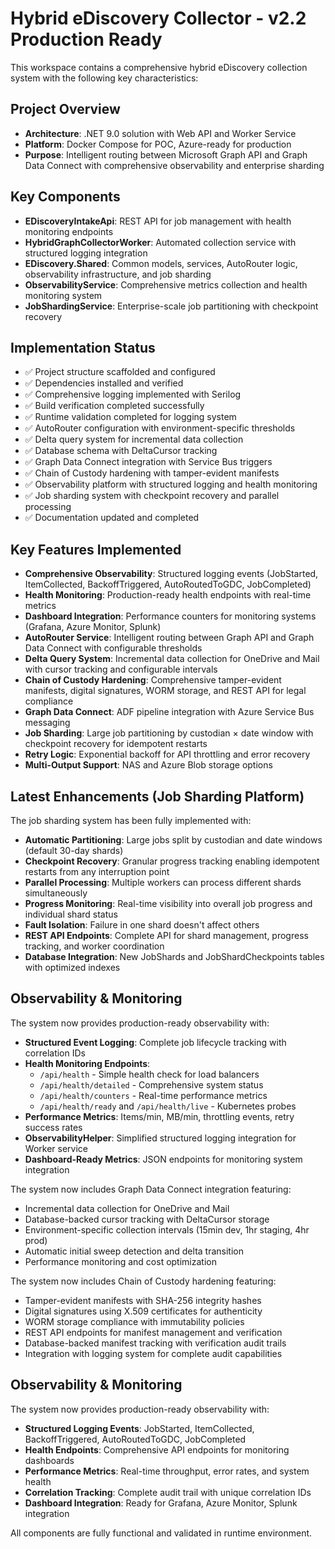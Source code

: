 # Hybrid eDiscovery Collector - v2.2 Production Ready

This workspace contains a comprehensive hybrid eDiscovery collection system with the following key characteristics:

## Project Overview

- **Architecture**: .NET 9.0 solution with Web API and Worker Service
- **Platform**: Docker Compose for POC, Azure-ready for production
- **Purpose**: Intelligent routing between Microsoft Graph API and Graph Data Connect with comprehensive observability and enterprise sharding

## Key Components

- **EDiscoveryIntakeApi**: REST API for job management with health monitoring endpoints
- **HybridGraphCollectorWorker**: Automated collection service with structured logging integration
- **EDiscovery.Shared**: Common models, services, AutoRouter logic, observability infrastructure, and job sharding
- **ObservabilityService**: Comprehensive metrics collection and health monitoring system
- **JobShardingService**: Enterprise-scale job partitioning with checkpoint recovery

## Implementation Status

- ✅ Project structure scaffolded and configured
- ✅ Dependencies installed and verified
- ✅ Comprehensive logging implemented with Serilog
- ✅ Build verification completed successfully
- ✅ Runtime validation completed for logging system
- ✅ AutoRouter configuration with environment-specific thresholds
- ✅ Delta query system for incremental data collection
- ✅ Database schema with DeltaCursor tracking
- ✅ Graph Data Connect integration with Service Bus triggers
- ✅ Chain of Custody hardening with tamper-evident manifests
- ✅ Observability platform with structured logging and health monitoring
- ✅ Job sharding system with checkpoint recovery and parallel processing
- ✅ Documentation updated and completed

## Key Features Implemented

- **Comprehensive Observability**: Structured logging events (JobStarted, ItemCollected, BackoffTriggered, AutoRoutedToGDC, JobCompleted)
- **Health Monitoring**: Production-ready health endpoints with real-time metrics
- **Dashboard Integration**: Performance counters for monitoring systems (Grafana, Azure Monitor, Splunk)
- **AutoRouter Service**: Intelligent routing between Graph API and Graph Data Connect with configurable thresholds
- **Delta Query System**: Incremental data collection for OneDrive and Mail with cursor tracking and configurable intervals
- **Chain of Custody Hardening**: Comprehensive tamper-evident manifests, digital signatures, WORM storage, and REST API for legal compliance
- **Graph Data Connect**: ADF pipeline integration with Azure Service Bus messaging
- **Job Sharding**: Large job partitioning by custodian × date window with checkpoint recovery for idempotent restarts
- **Retry Logic**: Exponential backoff for API throttling and error recovery
- **Multi-Output Support**: NAS and Azure Blob storage options

## Latest Enhancements (Job Sharding Platform)

The job sharding system has been fully implemented with:

- **Automatic Partitioning**: Large jobs split by custodian and date windows (default 30-day shards)
- **Checkpoint Recovery**: Granular progress tracking enabling idempotent restarts from any interruption point
- **Parallel Processing**: Multiple workers can process different shards simultaneously
- **Progress Monitoring**: Real-time visibility into overall job progress and individual shard status
- **Fault Isolation**: Failure in one shard doesn't affect others
- **REST API Endpoints**: Complete API for shard management, progress tracking, and worker coordination
- **Database Integration**: New JobShards and JobShardCheckpoints tables with optimized indexes

## Observability & Monitoring

The system now provides production-ready observability with:

- **Structured Event Logging**: Complete job lifecycle tracking with correlation IDs
- **Health Monitoring Endpoints**:
  - `/api/health` - Simple health check for load balancers
  - `/api/health/detailed` - Comprehensive system status
  - `/api/health/counters` - Real-time performance metrics
  - `/api/health/ready` and `/api/health/live` - Kubernetes probes
- **Performance Metrics**: Items/min, MB/min, throttling events, retry success rates
- **ObservabilityHelper**: Simplified structured logging integration for Worker service
- **Dashboard-Ready Metrics**: JSON endpoints for monitoring system integration

The system now includes Graph Data Connect integration featuring:

- Incremental data collection for OneDrive and Mail
- Database-backed cursor tracking with DeltaCursor storage
- Environment-specific collection intervals (15min dev, 1hr staging, 4hr prod)
- Automatic initial sweep detection and delta transition
- Performance monitoring and cost optimization

The system now includes Chain of Custody hardening featuring:

- Tamper-evident manifests with SHA-256 integrity hashes
- Digital signatures using X.509 certificates for authenticity
- WORM storage compliance with immutability policies
- REST API endpoints for manifest management and verification
- Database-backed manifest tracking with verification audit trails
- Integration with logging system for complete audit capabilities

## Observability & Monitoring

The system now provides production-ready observability with:

- **Structured Logging Events**: JobStarted, ItemCollected, BackoffTriggered, AutoRoutedToGDC, JobCompleted
- **Health Endpoints**: Comprehensive API endpoints for monitoring dashboards
- **Performance Metrics**: Real-time throughput, error rates, and system health
- **Correlation Tracking**: Complete audit trail with unique correlation IDs
- **Dashboard Integration**: Ready for Grafana, Azure Monitor, Splunk integration

All components are fully functional and validated in runtime environment.
